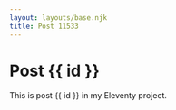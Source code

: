 ```yaml
---
layout: layouts/base.njk
title: Post 11533
---
```


# Post {{ id }}

This is post {{ id }} in my Eleventy project.
